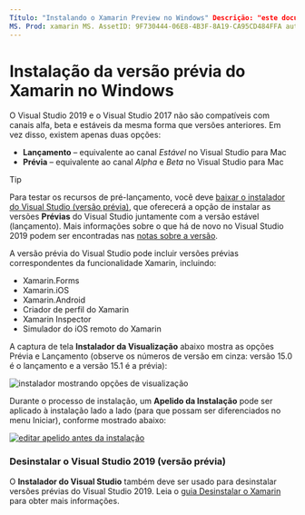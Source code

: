 ```yaml
---
Título: "Instalando o Xamarin Preview no Windows" Descrição: "este documento descreve como instalar uma versão de visualização do Xamarin no Visual Studio 2019 usando o canal de versão de visualização".
MS. Prod: xamarin MS. AssetID: 9F730444-06E8-4B3F-8A19-CA95CD484FFA autor: conceptdev MS. Author: crdun MS. Date: 03/20/2018 no-loc: [ Xamarin.Forms , Xamarin.Essentials ]
---
```


# <a name="installing-xamarin-preview-on-windows"></a>Instalação da versão prévia do Xamarin no Windows

O Visual Studio 2019 e o Visual Studio 2017 não são compatíveis com canais alfa, beta e estáveis ​​da mesma forma que versões anteriores. Em vez disso, existem apenas duas opções:

- **Lançamento** – equivalente ao canal _Estável_ no Visual Studio para Mac
- **Prévia** – equivalente ao canal _Alpha_ e _Beta_ no Visual Studio para Mac

> [!TIP]
> Para testar os recursos de pré-lançamento, você deve [baixar o instalador do Visual Studio (versão prévia)](https://visualstudio.microsoft.com/vs/preview/), que oferecerá a opção de instalar as versões **Prévias** do Visual Studio juntamente com a versão estável (lançamento). Mais informações sobre o que há de novo no Visual Studio 2019 podem ser encontradas nas [notas sobre a versão](https://docs.microsoft.com/visualstudio/releases/2019/release-notes).

A versão prévia do Visual Studio pode incluir versões prévias correspondentes da funcionalidade Xamarin, incluindo:

- Xamarin.Forms
- Xamarin.iOS
- Xamarin.Android
- Criador de perfil do Xamarin
- Xamarin Inspector
- Simulador do iOS remoto do Xamarin

A captura de tela **Instalador da Visualização** abaixo mostra as opções Prévia e Lançamento (observe os números de versão em cinza: versão 15.0 é o lançamento e a versão 15.1 é a prévia):

![instalador mostrando opções de visualização](windows-images/vs2017-installer.jpg)

Durante o processo de instalação, um **Apelido da Instalação** pode ser aplicado à instalação lado a lado (para que possam ser diferenciados no menu Iniciar), conforme mostrado abaixo:

[![editar apelido antes da instalação](windows-images/vs2017-nickname-sml.png "editar apelido antes da instalação")](windows-images/vs2017-nickname.png#lightbox)

### <a name="uninstalling-visual-studio-2019-preview"></a>Desinstalar o Visual Studio 2019 (versão prévia)

O **Instalador do Visual Studio** também deve ser usado para desinstalar versões prévias do Visual Studio 2019. Leia o [guia Desinstalar o Xamarin](uninstalling-xamarin.md#uninstallvs2017) para obter mais informações.
